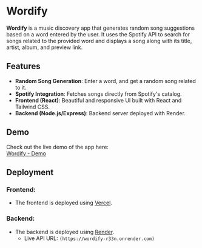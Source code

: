 # Wordify

**Wordify** is a music discovery app that generates random song suggestions based on a word entered by the user. It uses the Spotify API to search for songs related to the provided word and displays a song along with its title, artist, album, and preview link.

## Features
- **Random Song Generation**: Enter a word, and get a random song related to it.
- **Spotify Integration**: Fetches songs directly from Spotify's catalog.
- **Frontend (React)**: Beautiful and responsive UI built with React and Tailwind CSS.
- **Backend (Node.js/Express)**: Backend server deployed with Render.

## Demo
Check out the live demo of the app here:  
[Wordify - Demo](https://wordifyv1.vercel.app/)


## Deployment

### Frontend:
- The frontend is deployed using [Vercel](https://vercel.com/).

### Backend:
- The backend is deployed using [Render](https://render.com/).
  - Live API URL: `(https://wordify-r33n.onrender.com)`

